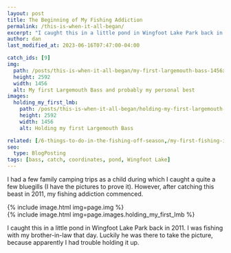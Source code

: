 ```yaml
---
layout: post
title: The Beginning of My Fishing Addiction
permalink: /this-is-when-it-all-began/
excerpt: "I caught this in a little pond in Wingfoot Lake Park back in 2011. I was fishing with my brother-in-law that day. Luckily he was there to take the picture, because apparently I had trouble holding it up."
author: dan
last_modified_at: 2023-06-16T07:47:00-04:00

catch_ids: [9]
img:
  path: /posts/this-is-when-it-all-began/my-first-largemouth-bass-1456x2592.jpg
  height: 2592
  width: 1456
  alt: My first Largemouth Bass and probably my personal best
images:
  holding_my_first_lmb:
    path: /posts/this-is-when-it-all-began/holding-my-first-largemouth-bass-1456x2592.jpg
    height: 2592
    width: 1456
    alt: Holding my first Largemouth Bass

related: [/6-things-to-do-in-the-fishing-off-season,/my-first-fishing-injury/,/a-few-mid-march-largemouth-bass/,]
seo:
  type: BlogPosting
tags: [bass, catch, coordinates, pond, Wingfoot Lake]
---
```

I had a few family camping trips as a child during which I caught a quite a few bluegills (I have the pictures to prove it). However, after catching this beast in 2011, my fishing addiction commenced.

<div class='gallery'>
  <div class='gallery-item'>
      {% include image.html img=page.img %}
  </div>
  <div class='gallery-item'>
      {% include image.html img=page.images.holding_my_first_lmb %}
  </div>
</div>

I caught this in a little pond in Wingfoot Lake Park back in 2011. I was fishing with my brother-in-law that day. Luckily he was there to take the picture, because apparently I had trouble holding it up.
